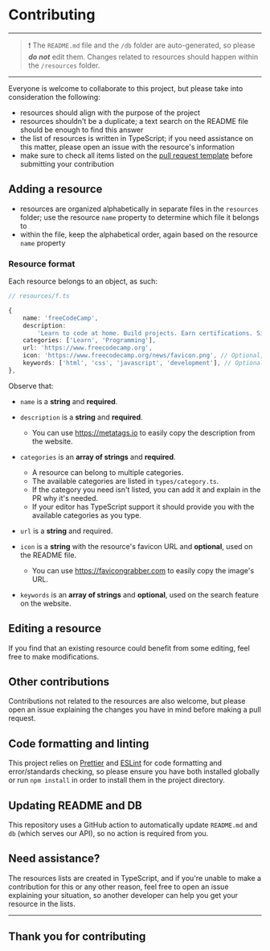 # Contributing

---

> ❗️ The `README.md` file and the `/db` folder are auto-generated, so please **_do not_** edit them.
> Changes related to resources should happen within the `/resources` folder.

---

Everyone is welcome to collaborate to this project, but please take into consideration the following:

-   resources should align with the purpose of the project
-   resources shouldn't be a duplicate; a text search on the README file should be enough to find this answer
-   the list of resources is written in TypeScript; if you need assistance on this matter, please open an issue with the resource's information
-   make sure to check all items listed on the [pull request template](PULL_REQUEST_TEMPLATE.md) before submitting your contribution

## Adding a resource

-   resources are organized alphabetically in separate files in the `resources` folder; use the resource `name` property to determine which file it belongs to
-   within the file, keep the alphabetical order, again based on the resource `name` property

### Resource format

Each resource belongs to an object, as such:

```typescript
// resources/f.ts

{
    name: 'freeCodeCamp',
    description:
        'Learn to code at home. Build projects. Earn certifications. Since 2014, more than 40,000 freeCodeCamp.org graduates have gotten jobs at tech companies including Google, Apple, Amazon, and Microsoft.',
    categories: ['Learn', 'Programming'],
    url: 'https://www.freecodecamp.org',
    icon: 'https://www.freecodecamp.org/news/favicon.png', // Optional, but used on the README file
    keywords: ['html', 'css', 'javascript', 'development'], // Optional, but used on the search feature on the website
},
```

Observe that:

-   `name` is a **string** and **required**.
-   `description` is a **string** and **required**.
    -   You can use https://metatags.io to easily copy the description from the website.
-   `categories` is an **array of strings** and **required**.
    -   A resource can belong to multiple categories.
    -   The available categories are listed in `types/category.ts`.
    -   If the category you need isn't listed, you can add it and explain in the PR why it's needed.
    -   If your editor has TypeScript support it should provide you with the available categories as you type.
-   `url` is a **string** and required.

-   `icon` is a **string** with the resource's favicon URL and **optional**, used on the README file.

    -   You can use https://favicongrabber.com to easily copy the image's URL.

-   `keywords` is an **array of strings** and **optional**, used on the search feature on the website.

## Editing a resource

If you find that an existing resource could benefit from some editing, feel free to make modifications.

## Other contributions

Contributions not related to the resources are also welcome, but please open an issue explaining the changes you have in mind before making a pull request.

## Code formatting and linting

This project relies on [Prettier](https://prettier.io/) and [ESLint](https://eslint.org/) for code formatting and error/standards checking, so please ensure you have both installed globally or run `npm install` in order to install them in the project directory.

## Updating README and DB

This repository uses a GitHub action to automatically update `README.md` and `db` (which serves our API), so no action is required from you.

## Need assistance?

The resources lists are created in TypeScript, and if you're unable to make a contribution for this or any other reason, feel free to open an issue explaining your situation, so another developer can help you get your resource in the lists.

---

## Thank you for contributing

